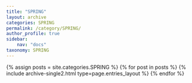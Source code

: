 ```yaml
---
title: "SPRING"
layout: archive
categories: SPRING
permalink: /category/SPRING/
author_profile: true
sidebar:
    nav: "docs"
taxonomy: SPRING
---
```


{% assign posts = site.categories.SPRING %}
{% for post in posts %} {% include archive-single2.html type=page.entries_layout %} {% endfor %}